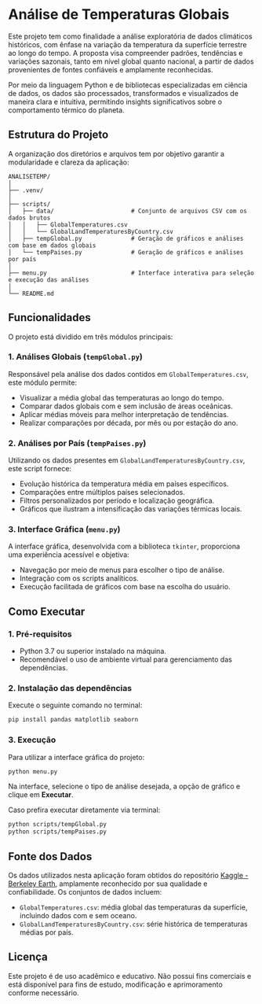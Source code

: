 # Análise de Temperaturas Globais

Este projeto tem como finalidade a análise exploratória de dados climáticos históricos, com ênfase na variação da temperatura da superfície terrestre ao longo do tempo. A proposta visa compreender padrões, tendências e variações sazonais, tanto em nível global quanto nacional, a partir de dados provenientes de fontes confiáveis e amplamente reconhecidas.

Por meio da linguagem Python e de bibliotecas especializadas em ciência de dados, os dados são processados, transformados e visualizados de maneira clara e intuitiva, permitindo insights significativos sobre o comportamento térmico do planeta.

## Estrutura do Projeto

A organização dos diretórios e arquivos tem por objetivo garantir a modularidade e clareza da aplicação:

```
ANALISETEMP/
│
├── .venv/                         
│
├── scripts/                      
│   ├── data/                      # Conjunto de arquivos CSV com os dados brutos
│   │   ├── GlobalTemperatures.csv
│   │   └── GlobalLandTemperaturesByCountry.csv
│   ├── tempGlobal.py              # Geração de gráficos e análises com base em dados globais
│   └── tempPaises.py              # Geração de gráficos e análises por país
│
├── menu.py                        # Interface interativa para seleção e execução das análises   
│
└── README.md                      
```

## Funcionalidades

O projeto está dividido em três módulos principais:

### 1. Análises Globais (`tempGlobal.py`)
Responsável pela análise dos dados contidos em `GlobalTemperatures.csv`, este módulo permite:

- Visualizar a média global das temperaturas ao longo do tempo.
- Comparar dados globais com e sem inclusão de áreas oceânicas.
- Aplicar médias móveis para melhor interpretação de tendências.
- Realizar comparações por década, por mês ou por estação do ano.

### 2. Análises por País (`tempPaises.py`)
Utilizando os dados presentes em `GlobalLandTemperaturesByCountry.csv`, este script fornece:

- Evolução histórica da temperatura média em países específicos.
- Comparações entre múltiplos países selecionados.
- Filtros personalizados por período e localização geográfica.
- Gráficos que ilustram a intensificação das variações térmicas locais.

### 3. Interface Gráfica (`menu.py`)
A interface gráfica, desenvolvida com a biblioteca `tkinter`, proporciona uma experiência acessível e objetiva:

- Navegação por meio de menus para escolher o tipo de análise.
- Integração com os scripts analíticos.
- Execução facilitada de gráficos com base na escolha do usuário.

## Como Executar

### 1. Pré-requisitos

- Python 3.7 ou superior instalado na máquina.
- Recomendável o uso de ambiente virtual para gerenciamento das dependências.

### 2. Instalação das dependências

Execute o seguinte comando no terminal:

```bash
pip install pandas matplotlib seaborn
```

### 3. Execução

Para utilizar a interface gráfica do projeto:

```bash
python menu.py
```

Na interface, selecione o tipo de análise desejada, a opção de gráfico e clique em **Executar**.

Caso prefira executar diretamente via terminal:

```bash
python scripts/tempGlobal.py
python scripts/tempPaises.py
```

## Fonte dos Dados

Os dados utilizados nesta aplicação foram obtidos do repositório [Kaggle - Berkeley Earth](https://www.kaggle.com/datasets/berkeleyearth/climate-change-earth-surface-temperature-data), amplamente reconhecido por sua qualidade e confiabilidade. Os conjuntos de dados incluem:

- `GlobalTemperatures.csv`: média global das temperaturas da superfície, incluindo dados com e sem oceano.
- `GlobalLandTemperaturesByCountry.csv`: série histórica de temperaturas médias por país.

## Licença

Este projeto é de uso acadêmico e educativo. Não possui fins comerciais e está disponível para fins de estudo, modificação e aprimoramento conforme necessário.
